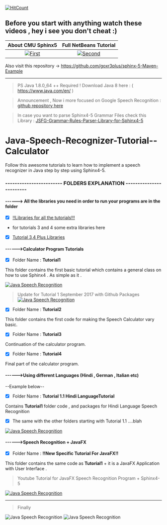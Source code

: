 
[![HitCount](http://hits.dwyl.io/goxr3plus/Java-Speech-Recognizer-Tutorial--Calculator.svg)](http://hits.dwyl.io/goxr3plus/Java-Speech-Recognizer-Tutorial--Calculator)

## Before you start with anything watch these videos , hey i see you don't cheat :)

| About CMU Sphinx5 | Full NetBeans Tutorial |
|:-:|:-:|
| [![First](http://img.youtube.com/vi/uFoqXJvJZeM/0.jpg)](https://www.youtube.com/watch?v=uFoqXJvJZeM)  | [![Second](http://img.youtube.com/vi/UmU3yhbPIlI/0.jpg)](https://www.youtube.com/watch?v=UmU3yhbPIlI) |

Also visit this repository -> https://github.com/goxr3plus/sphinx-5-Maven-Example

--------------------------------------------------------------


> PS Java 1.8.0_64 ++ Required ! Download Java 8 here : ( https://www.java.com/en/ )

> Announcement , Now i more focused on Google Speech Recognition : [github repository here](https://github.com/goxr3plus/Java-Google-Speech-Recognizer)

> In case you want to parse Sphinx4-5 Grammar Files check this Library :  [JSFG-Grammar-Rules-Parser-Library-for-Sphinx4-5](https://github.com/goxr3plus/JSFG-Grammar-Rules-Parser-Library-for-Sphinx4-5)

# Java-Speech-Recognizer-Tutorial--Calculator

Follow this awesome tutorials to learn how to implement a speech recognizer in Java step by step using Sphinx4-5.



### ------------------------ FOLDERS EXPLANATION ------------------------ 

#### ------> All the libraries you need in order to run your programs are in the folder

- [x] [!!Libraries for all the tutorials!!!](https://github.com/goxr3plus/Java-Speech-Recognizer-Tutorial--Calculator/tree/master/!!Libraries%20for%20all%20the%20tutorials!!!)

+ for tutorials 3 and 4 some extra libraries here

- [x] [Tutorial 3,4 Plus Libraries](https://github.com/goxr3plus/Java-Speech-Recognizer-Tutorial--Calculator/tree/master/Tutorial%203%2C4%20Plus%20Libraries)

#### ------>Calculator Program Tutorials

- [x] Folder Name : **Tutorial1**

This folder contains the first basic tutorial which contains a general class on how to use Sphinx4 . As simple as it .

[![Java Speech Recognition](http://img.youtube.com/vi/R8vsXKFTee0/0.jpg)](https://www.youtube.com/watch?v=R8vsXKFTee0)

> Update for Tutorial 1 September 2017 with Github Packages
[![Java Speech Recognition](http://img.youtube.com/vi/NwnGJD6OWWQ/0.jpg)](https://www.youtube.com/watch?v=NwnGJD6OWWQ)

- [x] Folder Name : **Tutorial2**

This folder contains the first code for making the Speech Calculator vary basic.

- [x] Folder Name : **Tutorial3**

Continuation of the calculator program.

- [x] Folder Name : **Tutorial4**

Final part of the calculator program.

#### ------>Using different Languages (Hindi , German , Italian etc)

--Example below--

- [x] Folder Name : **Tutorial 1.1 Hindi LanguageTutorial**

Contains **Tutorial1** folder code , and packages for Hindi Language Speech Recognition

- [x] The same with the other folders starting with Tutorial 1.1 ....blah 

[![Java Speech Recognition](http://img.youtube.com/vi/7EGveeafVEw/0.jpg)](https://www.youtube.com/watch?v=7EGveeafVEw)

#### ------>Speech Recognition + JavaFX

- [x] Folder Name : **!!New Specific Tutorial For JavaFX!!**

This folder contains the same code as **Tutorial1** + it is a JavaFX Application with User Interface .

> Youtube Tutorial for JavaFX Speech Recognition Program + Sphinx4-5

[![Java Speech Recognition](http://img.youtube.com/vi/q19_3i4Z_Cs/0.jpg)](https://www.youtube.com/watch?v=q19_3i4Z_Cs)

---

> Finally 

![Java Speech Recognition](https://github.com/goxr3plus/Java-Speech-Recognizer-Tutorial--Calculator/blob/master/ScreenShot10312.png)
![Java Speech Recognition](https://github.com/goxr3plus/Java-Speech-Recognizer-Tutorial--Calculator/blob/master/ScreenShot43302.png)

